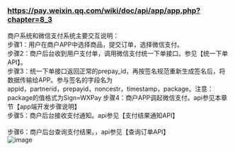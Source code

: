 ### https://pay.weixin.qq.com/wiki/doc/api/app/app.php?chapter=8_3
商户系统和微信支付系统主要交互说明：<br/>
步骤1：用户在商户APP中选择商品，提交订单，选择微信支付。<br/>
步骤2：商户后台收到用户支付单，调用微信支付统一下单接口。参见【统一下单API】。<br/>
步骤3：统一下单接口返回正常的prepay_id，再按签名规范重新生成签名后，将数据传输给APP。参与签名的字段名为<br/>appid，partnerid，prepayid，noncestr，timestamp，package。注意：package的值格式为Sign=WXPay
步骤4：商户APP调起微信支付。api参见本章节【app端开发步骤说明】<br/>
步骤5：商户后台接收支付通知。api参见【支付结果通知API】<br/><br/>
步骤6：商户后台查询支付结果。，api参见【查询订单API】<br/>
![image](https://pay.weixin.qq.com/wiki/doc/api/img/chapter8_3_1.png)

